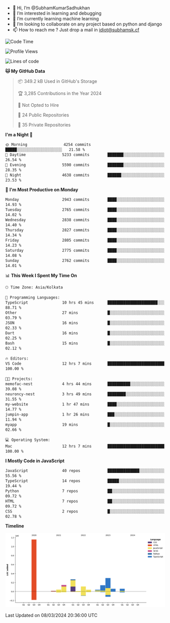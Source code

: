 - 👋 Hi, I’m @SubhamKumarSadhukhan
- 👀 I’m interested in learning and debugging
- 🌱 I’m currently learning machine learning
- 💞️ I’m looking to collaborate on any project based on python and django
- 📫 How to reach me ?
      Just drop a mail in idiot@subhamsk.cf

<!---
SubhamKumarSadhukhan/SubhamKumarSadhukhan is a ✨ special ✨ repository because its `README.md` (this file) appears on your GitHub profile.
You can click the Preview link to take a look at your changes.
--->


<!--START_SECTION:waka-->
![Code Time](http://img.shields.io/badge/Code%20Time-1%2C986%20hrs%2042%20mins-blue)

![Profile Views](http://img.shields.io/badge/Profile%20Views-30-blue)

![Lines of code](https://img.shields.io/badge/From%20Hello%20World%20I%27ve%20Written-2.4%20million%20lines%20of%20code-blue)

**🐱 My GitHub Data** 

> 📦 349.2 kB Used in GitHub's Storage 
 > 
> 🏆 3,285 Contributions in the Year 2024
 > 
> 🚫 Not Opted to Hire
 > 
> 📜 24 Public Repositories 
 > 
> 🔑 35 Private Repositories 
 > 
**I'm a Night 🦉** 

```text
🌞 Morning                4254 commits        █████░░░░░░░░░░░░░░░░░░░░   21.58 % 
🌆 Daytime                5233 commits        ███████░░░░░░░░░░░░░░░░░░   26.54 % 
🌃 Evening                5590 commits        ███████░░░░░░░░░░░░░░░░░░   28.35 % 
🌙 Night                  4638 commits        ██████░░░░░░░░░░░░░░░░░░░   23.53 % 
```
📅 **I'm Most Productive on Monday** 

```text
Monday                   2943 commits        ████░░░░░░░░░░░░░░░░░░░░░   14.93 % 
Tuesday                  2765 commits        ████░░░░░░░░░░░░░░░░░░░░░   14.02 % 
Wednesday                2838 commits        ████░░░░░░░░░░░░░░░░░░░░░   14.40 % 
Thursday                 2827 commits        ████░░░░░░░░░░░░░░░░░░░░░   14.34 % 
Friday                   2805 commits        ████░░░░░░░░░░░░░░░░░░░░░   14.23 % 
Saturday                 2775 commits        ████░░░░░░░░░░░░░░░░░░░░░   14.08 % 
Sunday                   2762 commits        ████░░░░░░░░░░░░░░░░░░░░░   14.01 % 
```


📊 **This Week I Spent My Time On** 

```text
🕑︎ Time Zone: Asia/Kolkata

💬 Programming Languages: 
TypeScript               10 hrs 45 mins      ██████████████████████░░░   88.71 % 
Other                    27 mins             █░░░░░░░░░░░░░░░░░░░░░░░░   03.79 % 
JSON                     16 mins             █░░░░░░░░░░░░░░░░░░░░░░░░   02.33 % 
Dart                     16 mins             █░░░░░░░░░░░░░░░░░░░░░░░░   02.25 % 
Bash                     15 mins             █░░░░░░░░░░░░░░░░░░░░░░░░   02.12 % 

🔥 Editors: 
VS Code                  12 hrs 7 mins       █████████████████████████   100.00 % 

🐱‍💻 Projects: 
memofac-nest             4 hrs 44 mins       ██████████░░░░░░░░░░░░░░░   39.08 % 
neuroncy-nest            3 hrs 49 mins       ████████░░░░░░░░░░░░░░░░░   31.55 % 
my-website               1 hr 47 mins        ████░░░░░░░░░░░░░░░░░░░░░   14.77 % 
jumpin-app               1 hr 26 mins        ███░░░░░░░░░░░░░░░░░░░░░░   11.94 % 
myapp                    19 mins             █░░░░░░░░░░░░░░░░░░░░░░░░   02.66 % 

💻 Operating System: 
Mac                      12 hrs 7 mins       █████████████████████████   100.00 % 
```

**I Mostly Code in JavaScript** 

```text
JavaScript               40 repos            ██████████████░░░░░░░░░░░   55.56 % 
TypeScript               14 repos            █████░░░░░░░░░░░░░░░░░░░░   19.44 % 
Python                   7 repos             ██░░░░░░░░░░░░░░░░░░░░░░░   09.72 % 
HTML                     7 repos             ██░░░░░░░░░░░░░░░░░░░░░░░   09.72 % 
CSS                      2 repos             █░░░░░░░░░░░░░░░░░░░░░░░░   02.78 % 
```



**Timeline**

![Lines of Code chart](https://raw.githubusercontent.com/SubhamKumarSadhukhan/SubhamKumarSadhukhan/main/assets/bar_graph.png)


 Last Updated on 08/03/2024 20:36:00 UTC
<!--END_SECTION:waka-->
